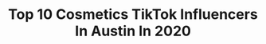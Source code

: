 ---
title: Top 10 Cosmetics TikTok Influencers In Austin In 2020
description: >-
  Find top cosmetics TikTok influencers in Austin in 2020. Most popular hashtags: #musiclives #happyathome #coronavirus #minitutorials.
platform: TikTok
profiles:
  - username: "klgregg03"
    fullname: >-
      Kati Gregg🐻✨
    location: "United States"
    followers: 599580
    engagement: 3419
    commentsToLikes: 0.084142
    id: ck8w1bge41b7c0j78l0exn0aa
    verified: false
    hashtags: "#easter, #promplaylist, #neverfitin, #tossyourcap"
  - username: "omsteve"
    fullname: >-
      Old Man Steve 
    location: "United States"
    followers: 1145543
    engagement: 2373
    commentsToLikes: 0.021232
    id: ck81q35otfjtv0j78efhqzq1b
    verified: false
    hashtags: "#bananahat, #verifyme, #sunday, #inverted"
  - username: "lipfix_cosmetics"
    fullname: >-
      ✨Lipgloss Business✨
    location: "United States"
    followers: 127151
    engagement: 2250
    commentsToLikes: 0.031364
    id: ck9pm9m3k88ze0j784ceyaswn
    verified: false
    hashtags: "#gloss, #lipoil, #partone, #coronavirus"
  - username: "austinssocial"
    fullname: >-
      Austin 🔰
    location: "United States"
    followers: 30815
    engagement: 2362
    commentsToLikes: 0.042911
    id: ck9n4agux40rz0j78y5rftrcz
    verified: false
    hashtags: "#gotthisforyou, #27k, #thankutiktok, #thirsttrap"
  - username: "austinhankss"
    fullname: >-
      Austin Hanks
    location: "United States"
    followers: 155067
    engagement: 1710
    commentsToLikes: 0.046349
    id: ck8qfj869x55b0j78oskqbb5i
    verified: false
    hashtags: "#funny, #adorable, #finestfollowers, #putsomemore"
  - username: "austinmarieclaire"
    fullname: >-
      Austin Williams 
    location: "United States"
    followers: 173007
    engagement: 2261
    commentsToLikes: 0.020784
    id: ck83zey9d05e10j78ifhq2pkh
    verified: false
    hashtags: "#chilisbirthday, #moodboost, #happyathome, #playwithlife"
  - username: "nidhi.kat"
    fullname: >-
      nidhi
    location: "United States"
    followers: 6743
    engagement: 1349
    commentsToLikes: 0.087636
    id: ck9n95a9z95220j78n6bad4bz
    verified: false
    hashtags: "#duet, #greenscreen, #fyp, #krnb"
  - username: "heliocosmetics"
    fullname: >-
      helio cosmetics
    location: "United States"
    followers: 205042
    engagement: 2379
    commentsToLikes: 0.050170
    id: ck83wxokvmtkm0j78itef8w18
    verified: false
    hashtags: "#gymrush, #holidayovertime, #lovemybffbut, #bookclub"
  - username: "lagirlcosmetics"
    fullname: >-
      L.A. Girl Cosmetics
    location: "United States"
    followers: 9780
    engagement: 1822
    commentsToLikes: 0.142948
    id: ck8w5alsr9s8g0j78eg967opq
    verified: false
    hashtags: "#musiclives, #gonnabefriends, #gelpolishnails, #lipessentials"
  - username: "its_taceyman"
    fullname: >-
      Its_Taceyman
    location: "United States"
    followers: 30128
    engagement: 2427
    commentsToLikes: 0.024722
    id: ckaiaf07wc0nw0i78rqow35na
    verified: false
    hashtags: "#alwayslearning, #distancedance, #itsaremix, #pancakecereal"
---